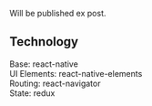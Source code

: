 Will be published ex post.

## Technology
Base: react-native  
UI Elements: react-native-elements  
Routing: react-navigator  
State: redux  
